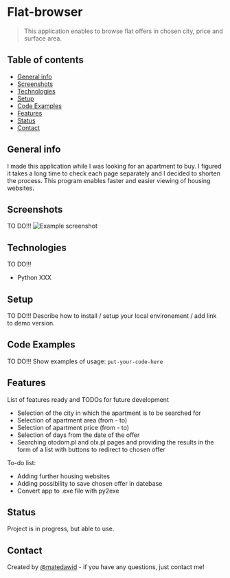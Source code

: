 # Flat-browser
> This application enables to browse flat offers in chosen city, price and surface area.

## Table of contents
* [General info](#general-info)
* [Screenshots](#screenshots)
* [Technologies](#technologies)
* [Setup](#setup)
* [Code Examples](#code-examples)
* [Features](#features)
* [Status](#status)
* [Contact](#contact)

## General info
I made this application while I was looking for an apartment to buy. I figured it takes a long time to check each page separately and I decided to shorten the process. This program enables faster and easier viewing of housing websites.

## Screenshots
TO DO!!!
![Example screenshot](./img/screenshot.png)

## Technologies
TO DO!!!
* Python XXX

## Setup
TO DO!!!
Describe how to install / setup your local environement / add link to demo version.

## Code Examples
TO DO!!!
Show examples of usage:
`put-your-code-here`

## Features
List of features ready and TODOs for future development
* Selection of the city in which the apartment is to be searched for
* Selection of apartment area (from - to)
* Selection of apartment price (from - to)
* Selection of days from the date of the offer
* Searching otodom.pl and olx.pl pages and providing the results in the form of a list with buttons to redirect to chosen offer

To-do list:
* Adding further housing websites
* Adding possibility to save chosen offer in datebase
* Convert app to .exe file with py2exe

## Status
Project is in progress, but able to use.

## Contact
Created by [@matedawid](https://linkedin.com/in/matedawid) - if you have any questions, just contact me!
